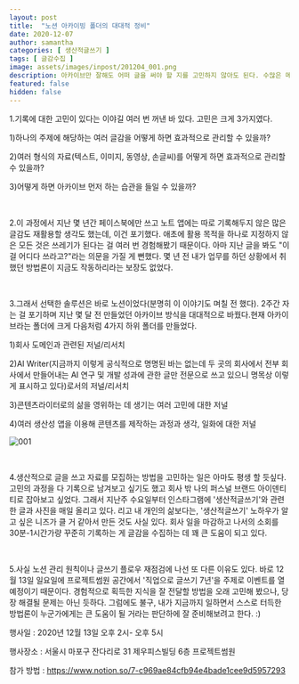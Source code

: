 ```yaml
---
layout: post
title:  "노션 아카이빙 폴더의 대대적 정비"
date: 2020-12-07
author: samantha
categories: [ 생산적글쓰기 ]
tags: [ 글감수집 ]
image: assets/images/inpost/201204_001.png
description: 아카이브만 잘해도 어떠 글을 써야 할 지를 고민하지 않아도 된다. 수많은 메모 앱(애플 메모, 구글 킵, 에버노트, 워크플로위)을 거쳐, 노션으로 저널링/아카이빙하기로 결심했다. 
featured: false
hidden: false
---
```




1.기록에 대한 고민이 있다는 이야길 여러 번 꺼낸 바 있다. 고민은 크게 3가지였다.

1)하나의 주제에 해당하는 여러 글감을 어떻게 하면 효과적으로 관리할 수 있을까?

2)여러 형식의 자료(텍스트, 이미지, 동영상, 손글씨)를 어떻게 하면 효과적으로 관리할 수 있을까?

3)어떻게 하면 아카이브 먼저 하는 습관을 들일 수 있을까?

<br/>

2.이 과정에서 지난 몇 년간 페이스북에만 쓰고 노트 앱에는 따로 기록해두지 않은 많은 글감도 재활용할 생각도 했는데, 이건 포기했다. 애초에 활용 목적을 하나로 지정하지 않은 모든 것은 쓰레기가 된다는 걸 여러 번 경험해봤기 때문이다. 아마 지난 글을 봐도 "이걸 어디다 쓰라고?"라는 의문을 가질 게 뻔했다. 몇 년 전 내가 업무를 하던 상황에서 취했던 방법론이 지금도 작동하리라는 보장도 없었다. 


<br/>

3.그래서 선택한 솔루션은 바로 노션이었다(분명히 이 이야기도 며칠 전 했다). 2주간 자는 걸 포기하며 지난 몇 달 전 만들었던 아카이브 방식을 대대적으로 바꿨다.현재 아카이브라는 폴더에 크게 다음처럼 4가지 하위 폴더를 만들었다.

1)회사 도메인과 관련된 저널/리서치

2)AI Writer(지금까지 이렇게 공식적으로 명명된 바는 없는데 두 곳의 회사에서 전부 회사에서 만들어내는 AI 연구 및 개발 성과에 관한 글만 전문으로 쓰고 있으니 명목상 이렇게 표시하고 있다)로서의 저널/리서치

3)콘텐츠라이터로의 삶을 영위하는 데 생기는 여러 고민에 대한 저널

4)여러 생산성 앱을 이용해 콘텐츠를 제작하는 과정과 생각, 일화에 대한 저널

![001](https://github.com/samantha-writer/blog/blob/master/assets/images/inpost/201207_001.png?raw=true)

<br/>

4.생산적으로 글을 쓰고 자료를 모집하는 방법을 고민하는 일은 아마도 평생 할 듯싶다. 고민의 과정을 다 기록으로 남겨보고 싶기도 했고 회사 밖 나의 퍼스널 브랜드 아이덴티티로 잡아보고 싶었다. 그래서 지난주 수요일부터 인스타그램에 '생산적글쓰기'와 관련한 글과 사진을 매일 올리고 있다. 리고 내 개인의 삶보다는, '생산적글쓰기' 노하우가 알고 싶은 니즈가 클 거 같아서 만든 것도 사실 있다. 회사 일을 마감하고 나서의 소회를 30분-1시간가량 꾸준히 기록하는 게 글감을 수집하는 데 꽤 큰 도움이 되고 있다.

<br/>

5.사실 노션 관리 원칙이나 글쓰기 플로우 재점검에 나선 또 다른 이유도 있다. 바로 12월 13일 일요일에 프로젝트썸원 공간에서 '직업으로 글쓰기 7년'을 주제로 이벤트를 열 예정이기 때문이다. 경험적으로 획득한 지식을 잘 전달할 방법을 오래 고민해 봤으나, 당장 해결될 문제는 아닌 듯하다. 그럼에도 불구, 내가 지금까지 일하면서 스스로 터득한 방법론이 누군가에게는 큰 도움이 될 거라는 판단하에 잘 준비해보려고 한다. :) 

행사일 : 2020년 12월 13일 오후 2시- 오후 5시

행사장소 : 서울시 마포구 잔다리로 31 제우피스빌딩 6층 프로젝트썸원

참가 방법 : https://www.notion.so/7-c969ae84cfb94e4bade1cee9d5957293
